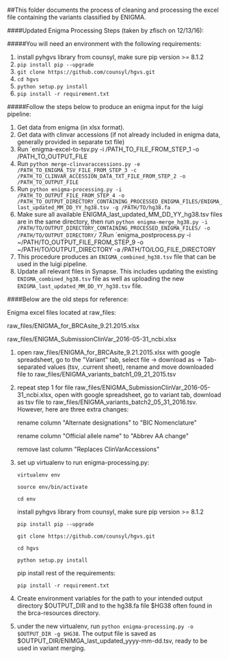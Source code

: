 ##This folder documents the process of cleaning and processing the excel file containing the variants classified by ENIGMA.

####Updated Enigma Processing Steps (taken by zfisch on 12/13/16):

#####You will need an environment with the following requirements:

1. install pyhgvs library from counsyl, make sure pip version >= 8.1.2
2. `pip install pip --upgrade`
3. `git clone https://github.com/counsyl/hgvs.git`
4. `cd hgvs`
5. `python setup.py install`
6. `pip install -r requirement.txt`

#####Follow the steps below to produce an enigma input for the luigi pipeline:

1. Get data from enigma (in xlsx format).
2. Get data with clinvar accessions (if not already included in enigma data, generally provided in separate txt file)
3. Run `enigma-excel-to-tsv.py -i /PATH_TO_FILE_FROM_STEP_1 -o /PATH_TO_OUTPUT_FILE
4. Run `python merge-clinvaraccessions.py -e /PATH_TO_ENIGMA_TSV_FILE_FROM_STEP_3 -c /PATH_TO_CLINVAR_ACCESSION_DATA_TXT_FILE_FROM_STEP_2 -o /PATH_TO_OUTPUT_FILE`
5. Run `python enigma-processing.py -i /PATH_TO_OUTPUT_FILE_FROM_STEP_4 -o /PATH_TO_OUTPUT_DIRECTORY_CONTAINING_PROCESSED_ENIGMA_FILES/ENIGMA_last_updated_MM_DD_YY_hg38.tsv -g /PATH/TO/hg38.fa`
6. Make sure all available ENIGMA_last_updated_MM_DD_YY_hg38.tsv files are in the same directory, then run `python enigma-merge_hg38.py -i /PATH/TO/OUTPUT_DIRECTORY_CONTAINING_PROCESSED_ENIGMA_FILES/ -o /PATH/TO/OUTPUT_DIRECTORY/`
7.Run `enigma_postprocess.py -i ~/PATH/TO_OUTPUT_FILE_FROM_STEP_9 -o ~/PATH/TO/OUTPUT_DIRECTORY -a /PATH/TO/LOG_FILE_DIRECTORY  
8. This procedure produces an `ENIGMA_combined_hg38.tsv` file that can be used in the luigi pipeline.
9. Update all relevant files in Synapse. This includes updating the existing `ENIGMA_combined_hg38.tsv` file as well as uploading the new `ENIGMA_last_updated_MM_DD_YY_hg38.tsv` file.

####Below are the old steps for reference:

Enigma excel files located at raw_files:

raw_files/ENIGMA_for_BRCAsite_9.21.2015.xlsx

raw_files/ENIGMA_SubmissionClinVar_2016-05-31_ncbi.xlsx

1. open raw_files/ENIGMA_for_BRCAsite_9.21.2015.xlsx with google spreadsheet, go to the "Variant" tab, select file -> download as -> Tab-separated values (tsv, .current sheet), rename and move downloaded file to raw_files/ENIGMA_variants_batch1_09_21_2015.tsv

2. repeat step 1 for file raw_files/ENIGMA_SubmissionClinVar_2016-05-31_ncbi.xlsx, open with google spreadsheet, go to variant tab, download as tsv file to raw_files/ENIGMA_variants_batch2_05_31_2016.tsv. However, here are three extra changes:

    rename column "Alternate designations" to "BIC Nomenclature"
    
    rename column "Official allele name" to "Abbrev AA change"
    
    remove last column "Replaces ClinVarAccessions"

3. set up virtualenv to run enigma-processing.py:

    `virtualenv env`

    `source env/bin/activate`

    `cd env`

    install pyhgvs library from counsyl, make sure pip version >= 8.1.2  

    `pip install pip --upgrade`

    `git clone https://github.com/counsyl/hgvs.git`

    `cd hgvs`

    `python setup.py install` 

    pip install rest of the requirements:

    `pip install -r requirement.txt`

3. Create environment variables for the path to your intended output directory $OUTPUT_DIR and to the hg38.fa file $HG38 often found in the brca-resources directory.

4. under the new virtualenv, run `python enigma-processing.py -o $OUTPUT_DIR -g $HG38`. The output file is saved as $OUTPUT_DIR/ENIMGA_last_updated_yyyy-mm-dd.tsv, ready to be used in variant merging.

